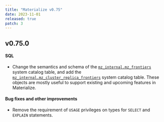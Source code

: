 ```yaml
---
title: "Materialize v0.75"
date: 2023-11-01
released: true
patch: 3
---
```


## v0.75.0

[//]: # "NOTE(morsapaes) v0.75 shipped the ALTER [CLUSTER|SCHEMA]...SWAP command
behind a feature flag. This work makes progress towards supporting blue/green
deployments."

#### SQL

* Change the semantics and schema of the [`mz_internal.mz_frontiers`](https://materialize.com/docs/sql/system-catalog/mz_internal/#mz_frontiers)
  system catalog table, and add the [`mz_internal.mz_cluster_replica_frontiers`](https://materialize.com/docs/sql/system-catalog/mz_internal/#mz_cluster_replica_frontiers)
  system catalog table. These objects are mostly useful to support existing and
  upcoming features in Materialize.

#### Bug fixes and other improvements

* Remove the requirement of `USAGE` privileges on types for `SELECT` and
  `EXPLAIN` statements.
